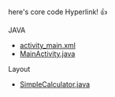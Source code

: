 here's core code Hyperlink! :+1:

JAVA
* [activity_main.xml](https://github.com/soronto3603/AndroidCalculator/blob/master/app/src/main/res/layout/activity_main.xml)
* [MainActivity.java](https://github.com/soronto3603/AndroidCalculator/blob/master/app/src/main/java/com/example/soronto/calculator/MainActivity.java)

Layout
* [SimpleCalculator.java](https://github.com/soronto3603/AndroidCalculator/blob/master/app/src/main/java/com/example/soronto/calculator/SimpleCalculator.java)


